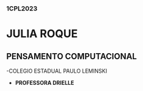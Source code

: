 ### 1CPL2023
# JULIA ROQUE
## PENSAMENTO COMPUTACIONAL
-COLEGIO ESTADUAL PAULO LEMINSKI
- **PROFESSORA DRIELLE**

